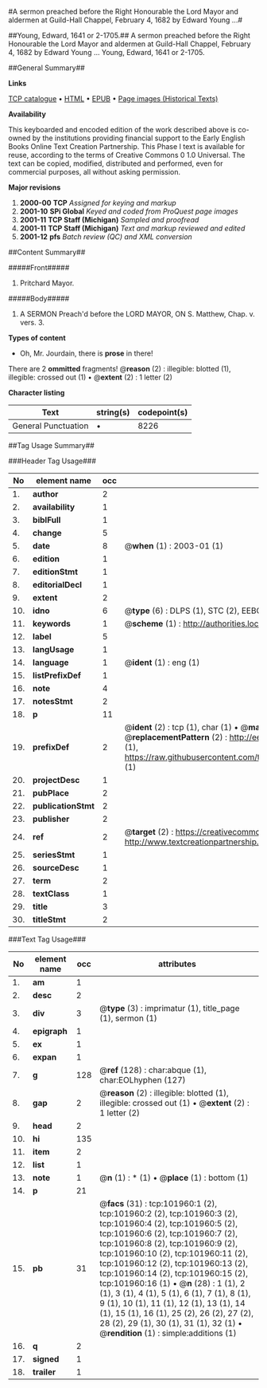 #A sermon preached before the Right Honourable the Lord Mayor and aldermen at Guild-Hall Chappel, February 4, 1682 by Edward Young ...#

##Young, Edward, 1641 or 2-1705.##
A sermon preached before the Right Honourable the Lord Mayor and aldermen at Guild-Hall Chappel, February 4, 1682 by Edward Young ...
Young, Edward, 1641 or 2-1705.

##General Summary##

**Links**

[TCP catalogue](http://www.ota.ox.ac.uk/tcp/)  • 
[HTML](http://tei.it.ox.ac.uk/tcp/Texts-HTML/free/A67/A67828.html)  • 
[EPUB](http://tei.it.ox.ac.uk/tcp/Texts-EPUB/free/A67/A67828.epub) • 
[Page images (Historical Texts)](https://data.historicaltexts.jisc.ac.uk/view?pubId=eebo-13802926e&pageId=eebo-13802926e-101960-1)

**Availability**

This keyboarded and encoded edition of the
	       work described above is co-owned by the institutions
	       providing financial support to the Early English Books
	       Online Text Creation Partnership. This Phase I text is
	       available for reuse, according to the terms of Creative
	       Commons 0 1.0 Universal. The text can be copied,
	       modified, distributed and performed, even for
	       commercial purposes, all without asking permission.

**Major revisions**

1. __2000-00__ __TCP__ *Assigned for keying and markup*
1. __2001-10__ __SPi Global__ *Keyed and coded from ProQuest page images*
1. __2001-11__ __TCP Staff (Michigan)__ *Sampled and proofread*
1. __2001-11__ __TCP Staff (Michigan)__ *Text and markup reviewed and edited*
1. __2001-12__ __pfs__ *Batch review (QC) and XML conversion*

##Content Summary##

#####Front#####

1. Pritchard Mayor.

#####Body#####

1. A SERMON Preach'd before the LORD MAYOR, ON S. Matthew, Chap. v. vers. 3.

**Types of content**

  * Oh, Mr. Jourdain, there is **prose** in there!

There are 2 **ommitted** fragments! 
 @__reason__ (2) : illegible: blotted (1), illegible: crossed out (1)  •  @__extent__ (2) : 1 letter (2)

**Character listing**


|Text|string(s)|codepoint(s)|
|---|---|---|
|General Punctuation|•|8226|

##Tag Usage Summary##

###Header Tag Usage###

|No|element name|occ|attributes|
|---|---|---|---|
|1.|__author__|2||
|2.|__availability__|1||
|3.|__biblFull__|1||
|4.|__change__|5||
|5.|__date__|8| @__when__ (1) : 2003-01 (1)|
|6.|__edition__|1||
|7.|__editionStmt__|1||
|8.|__editorialDecl__|1||
|9.|__extent__|2||
|10.|__idno__|6| @__type__ (6) : DLPS (1), STC (2), EEBO-CITATION (1), OCLC (1), VID (1)|
|11.|__keywords__|1| @__scheme__ (1) : http://authorities.loc.gov/ (1)|
|12.|__label__|5||
|13.|__langUsage__|1||
|14.|__language__|1| @__ident__ (1) : eng (1)|
|15.|__listPrefixDef__|1||
|16.|__note__|4||
|17.|__notesStmt__|2||
|18.|__p__|11||
|19.|__prefixDef__|2| @__ident__ (2) : tcp (1), char (1)  •  @__matchPattern__ (2) : ([0-9\-]+):([0-9IVX]+) (1), (.+) (1)  •  @__replacementPattern__ (2) : http://eebo.chadwyck.com/downloadtiff?vid=$1&page=$2 (1), https://raw.githubusercontent.com/textcreationpartnership/Texts/master/tcpchars.xml#$1 (1)|
|20.|__projectDesc__|1||
|21.|__pubPlace__|2||
|22.|__publicationStmt__|2||
|23.|__publisher__|2||
|24.|__ref__|2| @__target__ (2) : https://creativecommons.org/publicdomain/zero/1.0/ (1), http://www.textcreationpartnership.org/docs/. (1)|
|25.|__seriesStmt__|1||
|26.|__sourceDesc__|1||
|27.|__term__|2||
|28.|__textClass__|1||
|29.|__title__|3||
|30.|__titleStmt__|2||


###Text Tag Usage###

|No|element name|occ|attributes|
|---|---|---|---|
|1.|__am__|1||
|2.|__desc__|2||
|3.|__div__|3| @__type__ (3) : imprimatur (1), title_page (1), sermon (1)|
|4.|__epigraph__|1||
|5.|__ex__|1||
|6.|__expan__|1||
|7.|__g__|128| @__ref__ (128) : char:abque (1), char:EOLhyphen (127)|
|8.|__gap__|2| @__reason__ (2) : illegible: blotted (1), illegible: crossed out (1)  •  @__extent__ (2) : 1 letter (2)|
|9.|__head__|2||
|10.|__hi__|135||
|11.|__item__|2||
|12.|__list__|1||
|13.|__note__|1| @__n__ (1) : * (1)  •  @__place__ (1) : bottom (1)|
|14.|__p__|21||
|15.|__pb__|31| @__facs__ (31) : tcp:101960:1 (2), tcp:101960:2 (2), tcp:101960:3 (2), tcp:101960:4 (2), tcp:101960:5 (2), tcp:101960:6 (2), tcp:101960:7 (2), tcp:101960:8 (2), tcp:101960:9 (2), tcp:101960:10 (2), tcp:101960:11 (2), tcp:101960:12 (2), tcp:101960:13 (2), tcp:101960:14 (2), tcp:101960:15 (2), tcp:101960:16 (1)  •  @__n__ (28) : 1 (1), 2 (1), 3 (1), 4 (1), 5 (1), 6 (1), 7 (1), 8 (1), 9 (1), 10 (1), 11 (1), 12 (1), 13 (1), 14 (1), 15 (1), 16 (1), 25 (2), 26 (2), 27 (2), 28 (2), 29 (1), 30 (1), 31 (1), 32 (1)  •  @__rendition__ (1) : simple:additions (1)|
|16.|__q__|2||
|17.|__signed__|1||
|18.|__trailer__|1||
